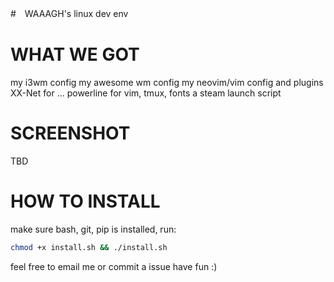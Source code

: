#　WAAAGH's linux dev env

# WHAT WE GOT
my i3wm config
my awesome wm config
my neovim/vim config and plugins
XX-Net for ...
powerline for vim, tmux, fonts
a steam launch script

# SCREENSHOT
TBD

# HOW TO INSTALL
make sure bash, git, pip is installed, run:
```bash
chmod +x install.sh && ./install.sh
```
feel free to email me or commit a issue
have fun :)
